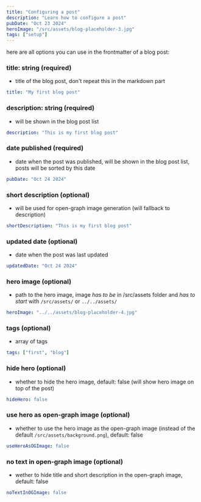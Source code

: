 ```yaml
---
title: "Configuring a post"
description: "Learn how to configure a post"
pubDate: "Oct 23 2024"
heroImage: "/src/assets/blog-placeholder-3.jpg"
tags: ["setup"]
---
```


here are all options you can use in the frontmatter of a blog post:

### title: string (required)

- title of the blog post, don't repeat this in the markdown part

```yml
title: "My first blog post"
```

### description: string (required)

- will be shown in the blog post list

```yml
description: "This is my first blog post"
```

### date published (required)

- date when the post was published, will be shown in the blog post list, posts will be sorted by this date

```yml
pubDate: "Oct 24 2024" 
```

### short description (optional)

- will be used for open-graph image generation (will fallback to description)

```yml
shortDescription: "This is my first blog post"
```

### updated date (optional)

- date when the post was last updated

```yml
updatedDate: "Oct 24 2024"
```

### hero image (optional)

- path to the hero image, image *has to be* in /src/assets folder and *has to start* with `/src/assets/` or `../../assets/`

```yml
heroImage: "../../assets/blog-placeholder-4.jpg" 
```

### tags (optional)

- array of tags

```yml
tags: ["first", "blog"]
```

### hide hero (optional)

- whether to hide the hero image, default: false (will show hero image on top of the post)

```yml
hideHero: false
```

### use hero as open-graph image (optional)

- whether to use the hero image as the open-graph image (instead of the default `/src/assets/background.png`), default: false
    
```yml
useHeroAsOGImage: false
```

### no text in open-graph image (optional)

- wether to hide title and short description in the open-graph image, default: false
    
```yml
noTextInOGImage: false
```
